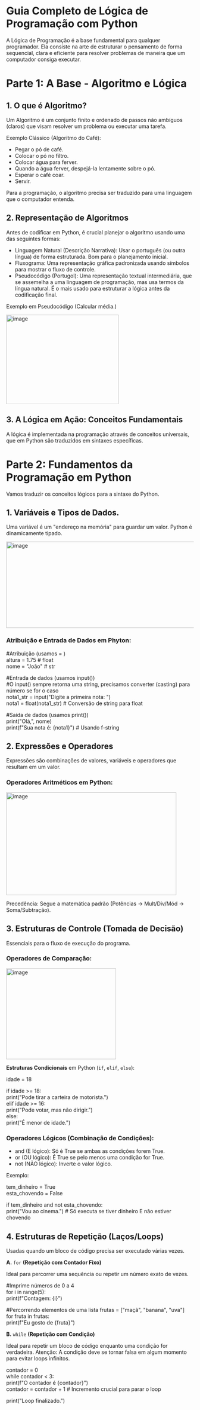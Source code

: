 # Guia Completo de Lógica de Programação com Python


A Lógica de Programação é a base fundamental para qualquer programador. Ela consiste na arte de estruturar o pensamento de forma sequencial, clara e eficiente para resolver problemas de maneira que um computador consiga executar.

# Parte 1: A Base - Algoritmo e Lógica

## 1. O que é Algoritmo?

Um Algoritmo é um conjunto finito e ordenado de passos não ambíguos (claros) que visam resolver um problema ou executar uma tarefa.

Exemplo Clássico (Algoritmo do Café):

- Pegar o pó de café.
- Colocar o pó no filtro.
- Colocar água para ferver.
- Quando a água ferver, despejá-la lentamente sobre o pó.
- Esperar o café coar.
- Servir.

Para a programação, o algoritmo precisa ser traduzido para uma linguagem que o computador entenda.

## 2. Representação de Algoritmos

Antes de codificar em Python, é crucial planejar o algoritmo usando uma das seguintes formas:

- Linguagem Natural (Descrição Narrativa): Usar o português (ou outra língua) de forma estruturada. Bom para o planejamento inicial.
- Fluxograma: Uma representação gráfica padronizada usando símbolos para mostrar o fluxo de controle.
- Pseudocódigo (Portugol): Uma representação textual intermediária, que se assemelha a uma linguagem de programação, mas usa termos da língua natural. É o mais usado para estruturar a lógica antes da codificação final.

Exemplo em Pseudocódigo (Calcular média.)

<img width="302" height="239" alt="image" src="https://github.com/user-attachments/assets/4cec6e92-fb22-4e62-a12d-9a6d184b9972" />

## 3. A Lógica em Ação: Conceitos Fundamentais

   
A lógica é implementada na programação através de conceitos universais, que em Python são traduzidos em sintaxes específicas.

# Parte 2: Fundamentos da Programação em Python

Vamos traduzir os conceitos lógicos para a sintaxe do Python.

## 1. Variáveis e Tipos de Dados.

Uma variável é um "endereço na memória" para guardar um valor. Python é dinamicamente tipado.

<img width="693" height="231" alt="image" src="https://github.com/user-attachments/assets/d86295d6-3ad4-402f-a8f5-72cdcaa6e469" />

### Atribuição e Entrada de Dados em Phyton:

#Atribuição (usamos = )  
altura = 1.75  # float  
nome = "João"  # str  

#Entrada de dados (usamos input())  
#O input() sempre retorna uma string, precisamos converter (casting) para número se for o caso  
nota1_str = input("Digite a primeira nota: ")  
nota1 = float(nota1_str) # Conversão de string para float  

#Saída de dados (usamos print())  
print("Olá,", nome)  
print(f"Sua nota é: {nota1}") # Usando f-string    

## 2. Expressões e Operadores

Expressões são combinações de valores, variáveis e operadores que resultam em um valor.

### Operadores Aritméticos em Python:

<img width="457" height="275" alt="image" src="https://github.com/user-attachments/assets/e64ef7c0-6513-4e55-baca-0ac713af1cd0" />

Precedência: Segue a matemática padrão (Potências $\rightarrow$ Mult/Div/Mód $\rightarrow$ Soma/Subtração).

## 3. Estruturas de Controle (Tomada de Decisão)

Essenciais para o fluxo de execução do programa.

### Operadores de Comparação:

<img width="295" height="243" alt="image" src="https://github.com/user-attachments/assets/4ac23dff-fb96-4a8f-83a5-2739a18a796a" />

**Estruturas Condicionais** em Python (`if`, `elif`, `else`):

idade = 18

if idade >= 18:  
    print("Pode tirar a carteira de motorista.")  
elif idade >= 16:  
    print("Pode votar, mas não dirigir.")  
else:  
    print("É menor de idade.")  

### Operadores Lógicos (Combinação de Condições):

- and (E lógico): Só é True se ambas as condições forem True.
- or (OU lógico): É True se pelo menos uma condição for True.
- not (NÃO lógico): Inverte o valor lógico.

Exemplo:

tem_dinheiro = True   
esta_chovendo = False   

if tem_dinheiro and not esta_chovendo:   
    print("Vou ao cinema.") # Só executa se tiver dinheiro E não estiver chovendo   

## 4. Estruturas de Repetição (Laços/Loops)
   
Usadas quando um bloco de código precisa ser executado várias vezes.

**A.** `for` **(Repetição com Contador Fixo)**

Ideal para percorrer uma sequência ou repetir um número exato de vezes.

#Imprime números de 0 a 4  
for i in range(5):  
    print(f"Contagem: {i}")

#Percorrendo elementos de uma lista
frutas = ["maçã", "banana", "uva"]  
for fruta in frutas:  
    print(f"Eu gosto de {fruta}")  

**B.** `while` **(Repetição com Condição)**

Ideal para repetir um bloco de código enquanto uma condição for verdadeira. Atenção: A condição deve se tornar falsa em algum momento para evitar loops infinitos.

contador = 0  
while contador < 3:  
    print(f"O contador é {contador}")  
    contador = contador + 1 # Incremento crucial para parar o loop  

print("Loop finalizado.")







